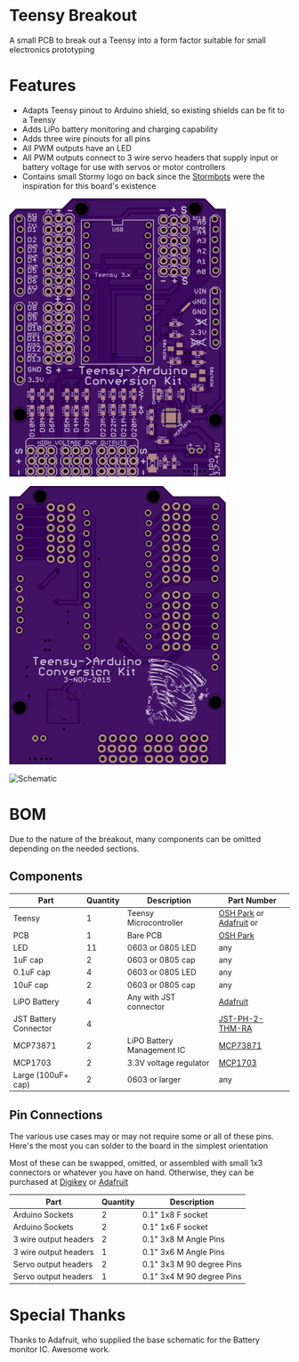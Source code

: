 # Teensy Breakout

A small PCB to break out a Teensy into a form factor suitable for small electronics prototyping

# Features
- Adapts Teensy pinout to Arduino shield, so existing shields can be fit to a Teensy
- Adds LiPo battery monitoring and charging capability
- Adds three wire pinouts for all pins
- All PWM outputs have an LED
- All PWM outputs connect to 3 wire servo headers that supply input or battery voltage for use with servos or motor controllers
- Contains small Stormy logo on back since the [Stormbots](http://stormbots.com) were the inspiration for this board's existence

![Board Top](board-top.png) 

![Board Bottom](board-bottom.png) 

![Schematic](schematic.png)

# BOM
Due to the nature of the breakout, many components can be omitted depending on the needed sections. 

## Components 
 Part | Quantity  | Description | Part Number
---|---|---|---
 Teensy | 1 | Teensy Microcontroller | [OSH Park][oshteensy] or [Adafruit][adateensy] or 
PCB | 1 | Bare PCB | [OSH Park][pcb]
LED |11| 0603 or 0805 LED | any
1uF cap  |2| 0603 or 0805 cap | any
0.1uF cap |4| 0603 or 0805 LED | any
10uF cap |2| 0603 or 0805 cap | any
LiPO Battery |4| Any with JST connector | [Adafruit][lipo]
JST Battery Connector |4|  | [JST-PH-2-THM-RA][JST-PH-2-THM-RA]
MCP73871| 2 | LiPO Battery Management IC | [MCP73871][MCP73871]
MCP1703| 2 | 3.3V voltage regulator | [MCP1703][MCP1703]
Large (100uF+ cap) |2| 0603 or larger | any

## Pin Connections
The various use cases may or may not require some or all of these pins. Here's the most you can solder to the board in the simplest orientation

Most of these can be swapped, omitted, or assembled with small 1x3 connectors or whatever you have on hand. Otherwise, they can be purchased at [Digikey](http://digikey.com) or [Adafruit](http://adafruit.com)

Part | Quantity  | Description 
---|---|---
Arduino Sockets | 2 | 0.1" 1x8 F socket 
Arduino Sockets | 2 | 0.1" 1x6 F socket 
3 wire output headers | 2 | 0.1" 3x8 M Angle Pins 
3 wire output headers | 1 | 0.1" 3x6 M Angle Pins 
Servo output headers | 2 | 0.1" 3x3 M 90 degree Pins 
Servo output headers | 1 | 0.1" 3x4 M 90 degree Pins 

[oshteensy]: http://store.oshpark.com/products/teensy-3-1
[adateensy]: https://www.adafruit.com/product/2756
[pcb]: https://oshpark.com/import?url=https://raw.githubusercontent.com/tekdemo/TeensyBreakout/master/TeensyBreakout.brd
[lipo]: https://www.adafruit.com/categories/574
[MCP1703]: http://www.digikey.com/product-detail/en/microchip-technology/MCP1703AT-3302E-CB/MCP1703AT-3302E-CBCT-ND/3598398
[MCP73871]: http://www.digikey.com/product-detail/en/microchip-technology/MCP73871-2CCI-ML/MCP73871-2CCI-ML-ND/1680971
[JST-PH-2-THM-RA]: http://www.digikey.com/product-detail/en/jst-sales-america-inc/S2B-PH-K-S(LF)(SN)/455-1719-ND/926626

# Special Thanks

Thanks to Adafruit, who supplied the base schematic for the Battery monitor IC. Awesome work. 
